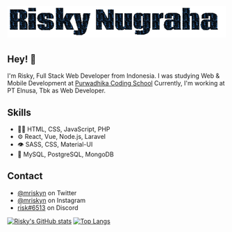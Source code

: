 <h1 align="center">
  <img src="https://raw.githubusercontent.com/mriskyn/mriskyn/master/name-gif.gif" alt="Risky Nugraha" />
</h1>

## Hey! 👋
I'm Risky, Full Stack Web Developer from Indonesia.
I was studying Web & Mobile Development at [Purwadhika Coding School](https://purwadhika.com)
Currently, I'm working at PT Elnusa, Tbk as Web Developer.


## Skills
- 👨‍💻 HTML, CSS, JavaScript, PHP
- ⚙️ React, Vue, Node.js, Laravel
- 👁️ SASS, CSS, Material-UI
- 💽 MySQL, PostgreSQL, MongoDB

## Contact
- [@mriskyn](https://twitter.com/mriskyn) on Twitter
- [@mriskyn](https://instagram.com/mriskyn) on Instagram
- [risk#6513](./) on Discord

[![Risky's GitHub stats](https://github-readme-stats.vercel.app/api?username=mriskyn)](https://github.com/anuraghazra/github-readme-stats)
[![Top Langs](https://github-readme-stats.vercel.app/api/top-langs/?username=mriskyn)](https://github.com/anuraghazra/github-readme-stats)
